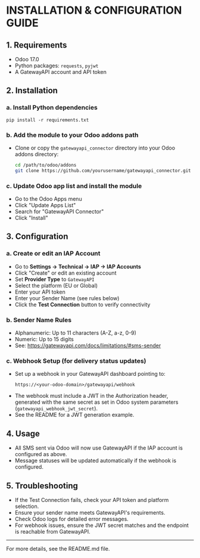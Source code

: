 # INSTALLATION & CONFIGURATION GUIDE

## 1. Requirements
- Odoo 17.0
- Python packages: `requests`, `pyjwt`
- A GatewayAPI account and API token

## 2. Installation

### a. Install Python dependencies
```
pip install -r requirements.txt
```

### b. Add the module to your Odoo addons path
- Clone or copy the `gatewayapi_connector` directory into your Odoo addons directory:
  ```bash
  cd /path/to/odoo/addons
  git clone https://github.com/yourusername/gatewayapi_connector.git
  ```

### c. Update Odoo app list and install the module
- Go to the Odoo Apps menu
- Click "Update Apps List"
- Search for "GatewayAPI Connector"
- Click "Install"

## 3. Configuration

### a. Create or edit an IAP Account
- Go to **Settings → Technical → IAP → IAP Accounts**
- Click "Create" or edit an existing account
- Set **Provider Type** to `GatewayAPI`
- Select the platform (EU or Global)
- Enter your API token
- Enter your Sender Name (see rules below)
- Click the **Test Connection** button to verify connectivity

### b. Sender Name Rules
- Alphanumeric: Up to 11 characters (A-Z, a-z, 0-9)
- Numeric: Up to 15 digits
- See: https://gatewayapi.com/docs/limitations/#sms-sender

### c. Webhook Setup (for delivery status updates)
- Set up a webhook in your GatewayAPI dashboard pointing to:
  ```
  https://<your-odoo-domain>/gatewayapi/webhook
  ```
- The webhook must include a JWT in the Authorization header, generated with the same secret as set in Odoo system parameters (`gatewayapi_webhook_jwt_secret`).
- See the README for a JWT generation example.

## 4. Usage
- All SMS sent via Odoo will now use GatewayAPI if the IAP account is configured as above.
- Message statuses will be updated automatically if the webhook is configured.

## 5. Troubleshooting
- If the Test Connection fails, check your API token and platform selection.
- Ensure your sender name meets GatewayAPI's requirements.
- Check Odoo logs for detailed error messages.
- For webhook issues, ensure the JWT secret matches and the endpoint is reachable from GatewayAPI.

---
For more details, see the README.md file. 